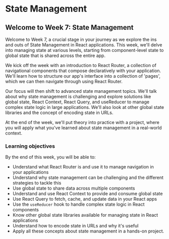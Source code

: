 # State Management

## Welcome to Week 7: State Management

Welcome to Week 7, a crucial stage in your journey as we explore the ins and outs of State Management in React applications. This week, we'll delve into managing state at various levels, starting from component-level state to global state that is shared across the entire app.

We kick off the week with an introduction to React Router, a collection of navigational components that compose declaratively with your application. We'll learn how to structure our app's interface into a collection of 'pages', which we can then navigate through using React Router.

Our focus will then shift to advanced state management topics. We'll talk about why state management is challenging and explore solutions like global state, React Context, React Query, and useReducer to manage complex state logic in large applications. We'll also look at other global state libraries and the concept of encoding state in URLs.

At the end of the week, we'll put theory into practice with a project, where you will apply what you've learned about state management in a real-world context.

### Learning objectives

By the end of this week, you will be able to:

* Understand what React Router is and use it to manage navigation in your applications
* Understand why state management can be challenging and the different strategies to tackle this
* Use global state to share data across multiple components
* Understand and use React Context to provide and consume global state
* Use React Query to fetch, cache, and update data in your React apps
* Use the `useReducer` hook to handle complex state logic in React components
* Know other global state libraries available for managing state in React applications
* Understand how to encode state in URLs and why it's useful
* Apply all these concepts about state management in a hands-on project.
